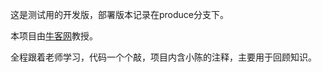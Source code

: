 这是测试用的开发版，部署版本记录在produce分支下。

本项目由[牛客网](https://www.nowcoder.com/courses/cover/live/246)教授。

全程跟着老师学习，代码一个个敲，项目内含小陈的注释，主要用于回顾知识。
